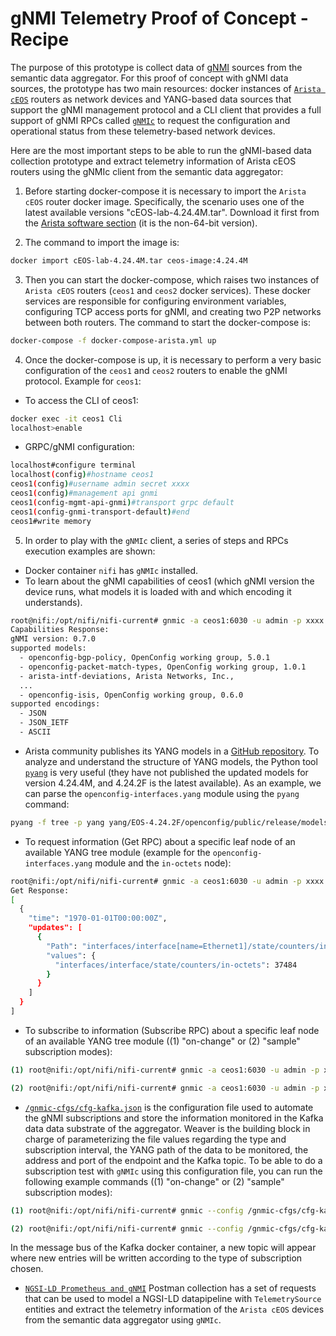 # gNMI Telemetry Proof of Concept - Recipe

The purpose of this prototype is collect data of [gNMI](https://github.com/openconfig/reference/blob/master/rpc/gnmi/gnmi-specification.md) sources from the semantic data aggregator. For this proof of concept with gNMI data sources, the prototype has two main resources: docker instances of [`Arista cEOS`](https://www.arista.com/en/products/software-controlled-container-networking) routers as network devices and YANG-based data sources that support the gNMI management protocol and a CLI client that provides a full support of gNMI RPCs called [`gNMIc`](https://gnmic.kmrd.dev/) to request the configuration and operational status from these telemetry-based network devices.

Here are the most important steps to be able to run the gNMI-based data collection prototype and extract telemetry information of Arista cEOS routers using the gNMIc client from the semantic data aggregator:

1) Before starting docker-compose it is necessary to import the `Arista cEOS` router docker image. Specifically, the scenario uses one of the latest available versions "cEOS-lab-4.24.4M.tar". Download it first from the [Arista software section](https://www.arista.com/en/support/software-download) (it is the non-64-bit version).

2) The command to import the image is:
```bash
docker import cEOS-lab-4.24.4M.tar ceos-image:4.24.4M
```

3) Then you can start the docker-compose, which raises two instances of `Arista cEOS` routers (`ceos1` and `ceos2` docker services). These docker services are responsible for configuring environment variables, configuring TCP access ports for gNMI, and creating two P2P networks between both routers. The command to start the docker-compose is:
```bash
docker-compose -f docker-compose-arista.yml up
```

4) Once the docker-compose is up, it is necessary to perform a very basic configuration of the `ceos1` and `ceos2` routers to enable the gNMI protocol. Example for `ceos1`:
- To access the CLI of ceos1:
```bash
docker exec -it ceos1 Cli
localhost>enable
```
- GRPC/gNMI configuration:

```bash
localhost#configure terminal
localhost(config)#hostname ceos1
ceos1(config)#username admin secret xxxx
ceos1(config)#management api gnmi
ceos1(config-mgmt-api-gnmi)#transport grpc default
ceos1(config-gnmi-transport-default)#end
ceos1#write memory
```

5) In order to play with the `gNMIc` client, a series of steps and RPCs execution examples are shown:
- Docker container `nifi` has `gNMIc` installed.
- To learn about the gNMI capabilities of ceos1 (which gNMI version the device runs, what models it is loaded with and which encoding it understands).
```bash
root@nifi:/opt/nifi/nifi-current# gnmic -a ceos1:6030 -u admin -p xxxx --insecure capabilities
Capabilities Response:
gNMI version: 0.7.0
supported models:
  - openconfig-bgp-policy, OpenConfig working group, 5.0.1
  - openconfig-packet-match-types, OpenConfig working group, 1.0.1
  - arista-intf-deviations, Arista Networks, Inc.,
  ...
  - openconfig-isis, OpenConfig working group, 0.6.0
supported encodings:
  - JSON
  - JSON_IETF
  - ASCII
```
- Arista community publishes its YANG models in a [GitHub repository](https://github.com/aristanetworks/yang.git). To analyze and understand the structure of YANG models, the Python tool [`pyang`](https://github.com/mbj4668/pyang) is very useful (they have not published the updated models for version 4.24.4M, and 4.24.2F is the latest available). As an example, we can parse the `openconfig-interfaces.yang` module using the `pyang` command:
```bash
pyang -f tree -p yang yang/EOS-4.24.2F/openconfig/public/release/models/interfaces/openconfig-interfaces.yang
```
- To request information (Get RPC) about a specific leaf node of an available YANG tree module (example for the `openconfig-interfaces.yang` module and the `in-octets` node):
```bash
root@nifi:/opt/nifi/nifi-current# gnmic -a ceos1:6030 -u admin -p xxxx --insecure get --path "/interfaces/interface[name=Ethernet1]/state/counters/in-octets"
Get Response:
[
  {
    "time": "1970-01-01T00:00:00Z",
    "updates": [
      {
        "Path": "interfaces/interface[name=Ethernet1]/state/counters/in-octets",
        "values": {
          "interfaces/interface/state/counters/in-octets": 37484
        }
      }
    ]
  }
]
```
- To subscribe to information (Subscribe RPC) about a specific leaf node of an available YANG tree module ((1) "on-change" or (2) "sample" subscription modes):
```bash
(1) root@nifi:/opt/nifi/nifi-current# gnmic -a ceos1:6030 -u admin -p xxxx --insecure subscribe --path "/interfaces/interface[name=Ethernet1]/state/counters/in-octets" --stream-mode on_change --qos 0

(2) root@nifi:/opt/nifi/nifi-current# gnmic -a ceos1:6030 -u admin -p xxxx --insecure subscribe --path "/interfaces/interface[name=Ethernet1]/state/counters/in-octets" --stream-mode sample --sample-interval 5s --qos 0
```
- [`/gnmic-cfgs/cfg-kafka.json`](https://github.com/giros-dit/semantic-data-aggregator/blob/gnmi/gnmic-cfgs/cfg-kafka.json) is the configuration file used to automate the gNMI subscriptions and store the information monitored in the Kafka data data substrate of the aggregator. Weaver is the building block in charge of parameterizing the file values regarding the type and subscription interval, the YANG path of the data to be monitored, the address and port of the endpoint and the Kafka topic. To be able to do a subscription test with `gNMIc` using this configuration file, you can run the following example commands ((1) "on-change" or (2) "sample" subscription modes):
```bash
(1) root@nifi:/opt/nifi/nifi-current# gnmic --config /gnmic-cfgs/cfg-kafka.json subscribe --name sample

(2) root@nifi:/opt/nifi/nifi-current# gnmic --config /gnmic-cfgs/cfg-kafka.json subscribe --name on-change
```
In the message bus of the Kafka docker container, a new topic will appear where new entries will be written according to the type of subscription chosen.
- [`NGSI-LD Prometheus and gNMI`](../../postman_collections/NGSI-LD%20Prometheus%20and%20gNMI.postman_collection.json) Postman collection has a set of requests that can be used to model a NGSI-LD datapipeline with `TelemetrySource` entities and extract the telemetry information of the `Arista cEOS` devices from the semantic data aggregator using `gNMIc`. 
